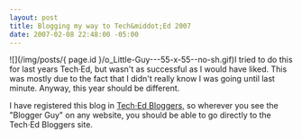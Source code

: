 ```yaml
---
layout: post
title: Blogging my way to Tech&middot;Ed 2007
date: 2007-02-08 22:48:00 -05:00
---
```


![](/img/posts/{ page.id }/o_Little-Guy---55-x-55--no-sh.gif)I tried to do this for last years Tech·Ed, but wasn't as successful as I would have liked. This was mostly due to the fact that I didn't really know I was going until last minute. Anyway, this year should be different.

I have registered this blog in [Tech·Ed Bloggers,](http://techedbloggers.net/) so wherever you see the "Blogger Guy" on any website, you should be able to go directly to the Tech·Ed Bloggers site.
